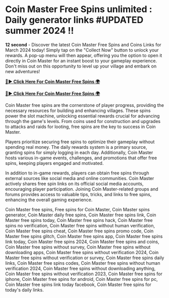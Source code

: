 # Coin Master Free Spins unlimited : Daily generator links #UPDATED summer 2024 !!

**12 second** - Discover the latest Coin Master Free Spins and Coins Links for March 2024 today! Simply tap on the "Collect Now" button to unlock your rewards. A pop-up menu will then appear, offering you the option to open it directly in Coin Master for an instant boost to your gameplay experience. Don't miss out on this opportunity to level up your village and embark on new adventures!

[**🔴► Click Here For Coin Master Free Spins 🌍**](https://moroccino.github.io/CoinMaster/)

[**🔴► Click Here For Coin Master Free Spins 🌍**](https://moroccino.github.io/CoinMaster/)
 
Coin Master free spins are the cornerstone of player progress, providing the necessary resources for building and enhancing villages. These spins power the slot machine, unlocking essential rewards crucial for advancing through the game's levels. From coins used for construction and upgrades to attacks and raids for looting, free spins are the key to success in Coin Master.

Players prioritize securing free spins to optimize their gameplay without spending real money. The daily rewards system is a primary source, granting spins for simply logging in each day. Additionally, Coin Master hosts various in-game events, challenges, and promotions that offer free spins, keeping players engaged and motivated.

In addition to in-game rewards, players can obtain free spins through external sources like social media and online communities. Coin Master actively shares free spin links on its official social media accounts, encouraging player participation. Joining Coin Master-related groups and forums provides access to valuable tips, tricks, and links to free spins, enhancing the overall gaming experience.



Coin Master free spins, Free spins for Coin Master, Coin Master spins generator, Coin Master daily free spins, Coin Master free spins link, Coin Master free spins today, Coin Master free spins hack, Coin Master free spins no verification, Coin Master free spins without human verification, Coin Master free spins cheat, Coin Master free spins promo code, Coin Master free spins glitch, Coin Master free spins app, Coin Master free spins link today, Coin Master free spins 2024, Coin Master free spins and coins, Coin Master free spins without survey, Coin Master free spins without downloading apps, Coin Master free spins without verification 2024, Coin Master free spins without verification or survey, Coin Master free spins daily links, Coin Master free spins codes, Coin Master free spins without human verification 2024, Coin Master free spins without downloading anything, Coin Master free spins without verification 2023, Coin Master free spins for iphone, Coin Master free spins for android, Coin Master free spins for pc, Coin Master free spins link today facebook, Coin Master free spins for today's daily links.
